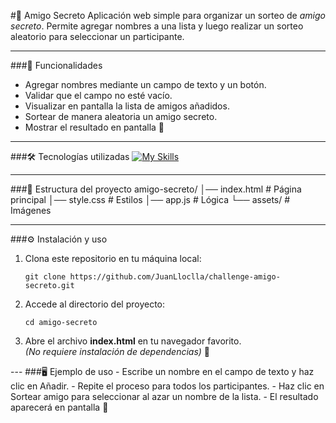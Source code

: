 #🎁 Amigo Secreto
Aplicación web simple para organizar un sorteo de *amigo secreto*.
Permite agregar nombres a una lista y luego realizar un sorteo aleatorio para seleccionar un participante.

---
###🚀 Funcionalidades
- Agregar nombres mediante un campo de texto y un botón.
- Validar que el campo no esté vacío.
- Visualizar en pantalla la lista de amigos añadidos.
- Sortear de manera aleatoria un amigo secreto.
- Mostrar el resultado en pantalla 🎉
---

###🛠️ Tecnologías utilizadas
[![My Skills](https://skillicons.dev/icons?i=js,html,css)](https://skillicons.dev)

---

###📂 Estructura del proyecto
amigo-secreto/
│── index.html        # Página principal
│── style.css         # Estilos
│── app.js            # Lógica
└── assets/           # Imágenes

---
###⚙️ Instalación y uso
<ol>
  <li>Clona este repositorio en tu máquina local:</li>
  
  <pre><code>git clone https://github.com/JuanLloclla/challenge-amigo-secreto.git</code></pre>
  <li>Accede al directorio del proyecto:</li>
  <pre><code>cd amigo-secreto</code></pre>
  
  <li>Abre el archivo <b>index.html</b> en tu navegador favorito.<br>
  <i>(No requiere instalación de dependencias)</i> 🚀</li>
</ol>
---
###🖥️ Ejemplo de uso
- Escribe un nombre en el campo de texto y haz clic en Añadir.
- Repite el proceso para todos los participantes.
- Haz clic en Sortear amigo para seleccionar al azar un nombre de la lista.
- El resultado aparecerá en pantalla 🎉
